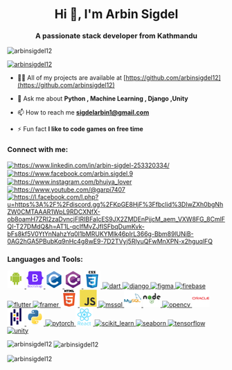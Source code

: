 <h1 align="center">Hi 👋, I'm Arbin Sigdel</h1>
<h3 align="center">A passionate stack developer from Kathmandu</h3>

<p align="left"> <img src="https://komarev.com/ghpvc/?username=arbinsigdel12&label=Profile%20views&color=0e75b6&style=flat" alt="arbinsigdel12" /> </p>

<p align="left"> <a href="https://github.com/ryo-ma/github-profile-trophy"><img src="https://github-profile-trophy.vercel.app/?username=arbinsigdel12" alt="arbinsigdel12" /></a> </p>

- 👨‍💻 All of my projects are available at [https://github.com/arbinsigdel12](https://github.com/arbinsigdel12)

- 💬 Ask me about **Python , Machine Learning , Django ,Unity**

- 📫 How to reach me **sigdelarbin1@gmail.com**

- ⚡ Fun fact **I like to code games on free time**

<h3 align="left">Connect with me:</h3>
<p align="left">
<a href="https://linkedin.com/in/https://www.linkedin.com/in/arbin-sigdel-253320334/" target="blank"><img align="center" src="https://raw.githubusercontent.com/rahuldkjain/github-profile-readme-generator/master/src/images/icons/Social/linked-in-alt.svg" alt="https://www.linkedin.com/in/arbin-sigdel-253320334/" height="30" width="40" /></a>
<a href="https://fb.com/https://www.facebook.com/arbin.sigdel.9" target="blank"><img align="center" src="https://raw.githubusercontent.com/rahuldkjain/github-profile-readme-generator/master/src/images/icons/Social/facebook.svg" alt="https://www.facebook.com/arbin.sigdel.9" height="30" width="40" /></a>
<a href="https://instagram.com/https://www.instagram.com/bhujya_lover" target="blank"><img align="center" src="https://raw.githubusercontent.com/rahuldkjain/github-profile-readme-generator/master/src/images/icons/Social/instagram.svg" alt="https://www.instagram.com/bhujya_lover" height="30" width="40" /></a>
<a href="https://www.youtube.com/c/https://www.youtube.com/@garpi7407" target="blank"><img align="center" src="https://raw.githubusercontent.com/rahuldkjain/github-profile-readme-generator/master/src/images/icons/Social/youtube.svg" alt="https://www.youtube.com/@garpi7407" height="30" width="40" /></a>
<a href="https://discord.gg/https://l.facebook.com/l.php?u=https%3A%2F%2Fdiscord.gg%2FKpGE8HjF%3Ffbclid%3DIwZXh0bgNhZW0CMTAAAR1WpL9RDCXNfX-ob8oamH7ZRI2zaDvncjFIRIBFaIcES9JX2ZMDEnPjjcM_aem_VXW8FG_8CmlFQI-T27DMdQ&h=AT1L-qcIfMvZJfISFbqDumKvk-bFs8kf5V0YtYnNahzYq0I1bMRUKYMlk46pIrL366g-Bbm89lUNiB-0AG2hGA5PBubKq9nHc4g8wE9-7D2TVyj5RlyuQFwMnXPN-x2hguqlFQ" target="blank"><img align="center" src="https://raw.githubusercontent.com/rahuldkjain/github-profile-readme-generator/master/src/images/icons/Social/discord.svg" alt="https://l.facebook.com/l.php?u=https%3A%2F%2Fdiscord.gg%2FKpGE8HjF%3Ffbclid%3DIwZXh0bgNhZW0CMTAAAR1WpL9RDCXNfX-ob8oamH7ZRI2zaDvncjFIRIBFaIcES9JX2ZMDEnPjjcM_aem_VXW8FG_8CmlFQI-T27DMdQ&h=AT1L-qcIfMvZJfISFbqDumKvk-bFs8kf5V0YtYnNahzYq0I1bMRUKYMlk46pIrL366g-Bbm89lUNiB-0AG2hGA5PBubKq9nHc4g8wE9-7D2TVyj5RlyuQFwMnXPN-x2hguqlFQ" height="30" width="40" /></a>
</p>

<h3 align="left">Languages and Tools:</h3>
<p align="left"> <a href="https://developer.android.com" target="_blank" rel="noreferrer"> <img src="https://raw.githubusercontent.com/devicons/devicon/master/icons/android/android-original-wordmark.svg" alt="android" width="40" height="40"/> </a> <a href="https://getbootstrap.com" target="_blank" rel="noreferrer"> <img src="https://raw.githubusercontent.com/devicons/devicon/master/icons/bootstrap/bootstrap-plain-wordmark.svg" alt="bootstrap" width="40" height="40"/> </a> <a href="https://www.cprogramming.com/" target="_blank" rel="noreferrer"> <img src="https://raw.githubusercontent.com/devicons/devicon/master/icons/c/c-original.svg" alt="c" width="40" height="40"/> </a> <a href="https://www.w3schools.com/cs/" target="_blank" rel="noreferrer"> <img src="https://raw.githubusercontent.com/devicons/devicon/master/icons/csharp/csharp-original.svg" alt="csharp" width="40" height="40"/> </a> <a href="https://www.w3schools.com/css/" target="_blank" rel="noreferrer"> <img src="https://raw.githubusercontent.com/devicons/devicon/master/icons/css3/css3-original-wordmark.svg" alt="css3" width="40" height="40"/> </a> <a href="https://dart.dev" target="_blank" rel="noreferrer"> <img src="https://www.vectorlogo.zone/logos/dartlang/dartlang-icon.svg" alt="dart" width="40" height="40"/> </a> <a href="https://www.djangoproject.com/" target="_blank" rel="noreferrer"> <img src="https://cdn.worldvectorlogo.com/logos/django.svg" alt="django" width="40" height="40"/> </a> <a href="https://www.figma.com/" target="_blank" rel="noreferrer"> <img src="https://www.vectorlogo.zone/logos/figma/figma-icon.svg" alt="figma" width="40" height="40"/> </a> <a href="https://firebase.google.com/" target="_blank" rel="noreferrer"> <img src="https://www.vectorlogo.zone/logos/firebase/firebase-icon.svg" alt="firebase" width="40" height="40"/> </a> <a href="https://flutter.dev" target="_blank" rel="noreferrer"> <img src="https://www.vectorlogo.zone/logos/flutterio/flutterio-icon.svg" alt="flutter" width="40" height="40"/> </a> <a href="https://www.framer.com/" target="_blank" rel="noreferrer"> <img src="https://www.vectorlogo.zone/logos/framer/framer-icon.svg" alt="framer" width="40" height="40"/> </a> <a href="https://www.w3.org/html/" target="_blank" rel="noreferrer"> <img src="https://raw.githubusercontent.com/devicons/devicon/master/icons/html5/html5-original-wordmark.svg" alt="html5" width="40" height="40"/> </a> <a href="https://developer.mozilla.org/en-US/docs/Web/JavaScript" target="_blank" rel="noreferrer"> <img src="https://raw.githubusercontent.com/devicons/devicon/master/icons/javascript/javascript-original.svg" alt="javascript" width="40" height="40"/> </a> <a href="https://www.microsoft.com/en-us/sql-server" target="_blank" rel="noreferrer"> <img src="https://www.svgrepo.com/show/303229/microsoft-sql-server-logo.svg" alt="mssql" width="40" height="40"/> </a> <a href="https://www.mysql.com/" target="_blank" rel="noreferrer"> <img src="https://raw.githubusercontent.com/devicons/devicon/master/icons/mysql/mysql-original-wordmark.svg" alt="mysql" width="40" height="40"/> </a> <a href="https://nodejs.org" target="_blank" rel="noreferrer"> <img src="https://raw.githubusercontent.com/devicons/devicon/master/icons/nodejs/nodejs-original-wordmark.svg" alt="nodejs" width="40" height="40"/> </a> <a href="https://opencv.org/" target="_blank" rel="noreferrer"> <img src="https://www.vectorlogo.zone/logos/opencv/opencv-icon.svg" alt="opencv" width="40" height="40"/> </a> <a href="https://www.oracle.com/" target="_blank" rel="noreferrer"> <img src="https://raw.githubusercontent.com/devicons/devicon/master/icons/oracle/oracle-original.svg" alt="oracle" width="40" height="40"/> </a> <a href="https://pandas.pydata.org/" target="_blank" rel="noreferrer"> <img src="https://raw.githubusercontent.com/devicons/devicon/2ae2a900d2f041da66e950e4d48052658d850630/icons/pandas/pandas-original.svg" alt="pandas" width="40" height="40"/> </a> <a href="https://www.python.org" target="_blank" rel="noreferrer"> <img src="https://raw.githubusercontent.com/devicons/devicon/master/icons/python/python-original.svg" alt="python" width="40" height="40"/> </a> <a href="https://pytorch.org/" target="_blank" rel="noreferrer"> <img src="https://www.vectorlogo.zone/logos/pytorch/pytorch-icon.svg" alt="pytorch" width="40" height="40"/> </a> <a href="https://reactjs.org/" target="_blank" rel="noreferrer"> <img src="https://raw.githubusercontent.com/devicons/devicon/master/icons/react/react-original-wordmark.svg" alt="react" width="40" height="40"/> </a> <a href="https://scikit-learn.org/" target="_blank" rel="noreferrer"> <img src="https://upload.wikimedia.org/wikipedia/commons/0/05/Scikit_learn_logo_small.svg" alt="scikit_learn" width="40" height="40"/> </a> <a href="https://seaborn.pydata.org/" target="_blank" rel="noreferrer"> <img src="https://seaborn.pydata.org/_images/logo-mark-lightbg.svg" alt="seaborn" width="40" height="40"/> </a> <a href="https://www.tensorflow.org" target="_blank" rel="noreferrer"> <img src="https://www.vectorlogo.zone/logos/tensorflow/tensorflow-icon.svg" alt="tensorflow" width="40" height="40"/> </a> <a href="https://unity.com/" target="_blank" rel="noreferrer"> <img src="https://www.vectorlogo.zone/logos/unity3d/unity3d-icon.svg" alt="unity" width="40" height="40"/> </a> </p>

<p><img align="left" src="https://github-readme-stats.vercel.app/api/top-langs?username=arbinsigdel12&show_icons=true&locale=en&layout=compact" alt="arbinsigdel12" /></p>

<p>&nbsp;<img align="center" src="https://github-readme-stats.vercel.app/api?username=arbinsigdel12&show_icons=true&locale=en" alt="arbinsigdel12" /></p>

<p><img align="center" src="https://github-readme-streak-stats.herokuapp.com/?user=arbinsigdel12&" alt="arbinsigdel12" /></p>
